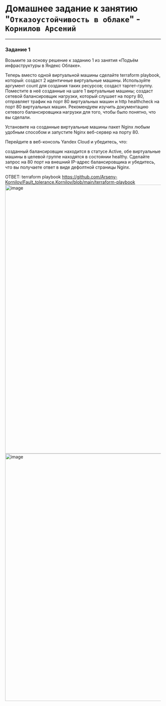 # Домашнее задание к занятию "`Отказоустойчивость в облаке`" - `Корнилов Арсений`

---
### Задание 1
Возьмите за основу решение к заданию 1 из занятия «Подъём инфраструктуры в Яндекс Облаке».

Теперь вместо одной виртуальной машины сделайте terraform playbook, который:
создаст 2 идентичные виртуальные машины. Используйте аргумент count для создания таких ресурсов;
создаст таргет-группу. Поместите в неё созданные на шаге 1 виртуальные машины;
создаст сетевой балансировщик нагрузки, который слушает на порту 80, отправляет трафик на порт 80 виртуальных машин и http healthcheck на порт 80 виртуальных машин.
Рекомендуем изучить документацию сетевого балансировщика нагрузки для того, чтобы было понятно, что вы сделали.

Установите на созданные виртуальные машины пакет Nginx любым удобным способом и запустите Nginx веб-сервер на порту 80.

Перейдите в веб-консоль Yandex Cloud и убедитесь, что:

созданный балансировщик находится в статусе Active,
обе виртуальные машины в целевой группе находятся в состоянии healthy.
Сделайте запрос на 80 порт на внешний IP-адрес балансировщика и убедитесь, что вы получаете ответ в виде дефолтной страницы Nginx.

ОТВЕТ:
terraform playbook https://github.com/Arseny-Kornilov/Fault_tolerance.Kornilov/blob/main/terraform-playbook
<img width="971" height="867" alt="image" src="https://github.com/user-attachments/assets/a97c9e49-9312-49ea-afd5-5df0533c9325" />
<img width="2495" height="798" alt="image" src="https://github.com/user-attachments/assets/9a24a349-6f90-424e-9d1a-b5fd39a34eeb" />

